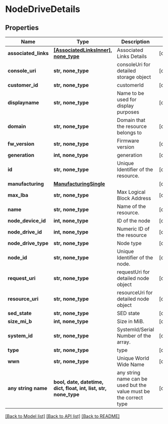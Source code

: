 # NodeDriveDetails


## Properties
Name | Type | Description | Notes
------------ | ------------- | ------------- | -------------
**associated_links** | [**[AssociatedLinksInner], none_type**](AssociatedLinksInner.md) | Associated Links Details | [optional] 
**console_uri** | **str, none_type** | consoleUri for detailed storage object | [optional] 
**customer_id** | **str, none_type** | customerId | [optional] 
**displayname** | **str, none_type** | Name to be used for display purposes | [optional] 
**domain** | **str, none_type** | Domain that the resource belongs to | [optional] 
**fw_version** | **str, none_type** | Firmware version | [optional] 
**generation** | **int, none_type** | generation | [optional] 
**id** | **str, none_type** | Unique Identifier of the resource. | [optional] 
**manufacturing** | [**ManufacturingSingle**](ManufacturingSingle.md) |  | [optional] 
**max_lba** | **str, none_type** | Max Logical Block Address | [optional] 
**name** | **str, none_type** | Name of the resource. | [optional] 
**node_device_id** | **int, none_type** | ID of the node | [optional] 
**node_drive_id** | **int, none_type** | Numeric ID of the resource | [optional] 
**node_drive_type** | **str, none_type** | Node type | [optional] 
**node_id** | **str, none_type** | Unique Identifier of the node. | [optional] 
**request_uri** | **str, none_type** | requestUri for detailed node object | [optional] 
**resource_uri** | **str, none_type** | resourceUri for detailed node object | [optional] 
**sed_state** | **str, none_type** | SED state | [optional] 
**size_mi_b** | **int, none_type** | Size in MiB. | [optional] 
**system_id** | **str, none_type** | SystemId/Serial Number  of the array. | [optional] 
**type** | **str, none_type** | type | [optional] 
**wwn** | **str, none_type** | Unique World Wide Name | [optional] 
**any string name** | **bool, date, datetime, dict, float, int, list, str, none_type** | any string name can be used but the value must be the correct type | [optional]

[[Back to Model list]](../README.md#documentation-for-models) [[Back to API list]](../README.md#documentation-for-api-endpoints) [[Back to README]](../README.md)


